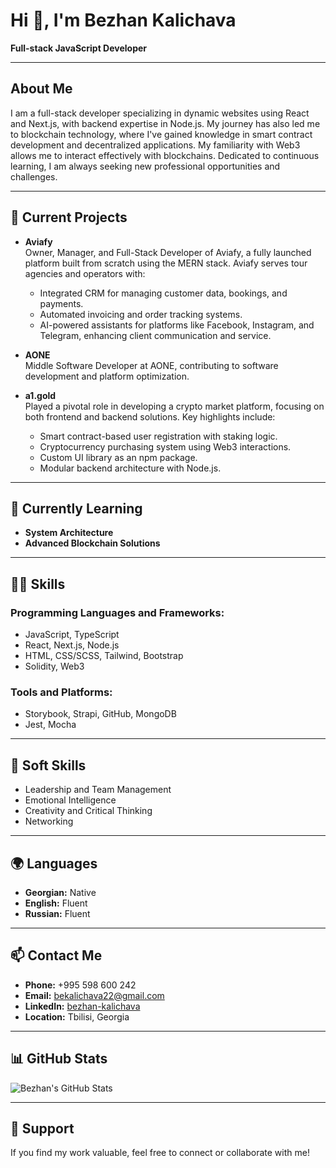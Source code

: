 # Hi 👋, I'm Bezhan Kalichava  
**Full-stack JavaScript Developer**

---

## About Me  
I am a full-stack developer specializing in dynamic websites using React and Next.js, with backend expertise in Node.js. My journey has also led me to blockchain technology, where I've gained knowledge in smart contract development and decentralized applications. My familiarity with Web3 allows me to interact effectively with blockchains. Dedicated to continuous learning, I am always seeking new professional opportunities and challenges.  

---

## 🔭 Current Projects  
- **Aviafy**  
  Owner, Manager, and Full-Stack Developer of Aviafy, a fully launched platform built from scratch using the MERN stack. Aviafy serves tour agencies and operators with:  
  - Integrated CRM for managing customer data, bookings, and payments.  
  - Automated invoicing and order tracking systems.  
  - AI-powered assistants for platforms like Facebook, Instagram, and Telegram, enhancing client communication and service.  

- **AONE**  
  Middle Software Developer at AONE, contributing to software development and platform optimization.

- **a1.gold**  
  Played a pivotal role in developing a crypto market platform, focusing on both frontend and backend solutions. Key highlights include:  
  - Smart contract-based user registration with staking logic.  
  - Cryptocurrency purchasing system using Web3 interactions.  
  - Custom UI library as an npm package.  
  - Modular backend architecture with Node.js.  

---

## 🌱 Currently Learning  
- **System Architecture**  
- **Advanced Blockchain Solutions**  

---

## 👨‍💻 Skills  
### Programming Languages and Frameworks:  
- JavaScript, TypeScript  
- React, Next.js, Node.js  
- HTML, CSS/SCSS, Tailwind, Bootstrap  
- Solidity, Web3  

### Tools and Platforms:  
- Storybook, Strapi, GitHub, MongoDB  
- Jest, Mocha  

---

## 🤝 Soft Skills  
- Leadership and Team Management  
- Emotional Intelligence  
- Creativity and Critical Thinking  
- Networking  

---

## 🌍 Languages  
- **Georgian:** Native  
- **English:** Fluent  
- **Russian:** Fluent  

---

## 📫 Contact Me  
- **Phone:** +995 598 600 242  
- **Email:** [bekalichava22@gmail.com](mailto:bekalichava22@gmail.com)  
- **LinkedIn:** [bezhan-kalichava](https://www.linkedin.com/in/bezhan-kalichava-24864120a/)  
- **Location:** Tbilisi, Georgia  

---

## 📊 GitHub Stats  
![Bezhan's GitHub Stats](https://github-readme-stats.vercel.app/api?username=bekalichava&show_icons=true&theme=radical)

---

## 🌟 Support  
If you find my work valuable, feel free to connect or collaborate with me!
